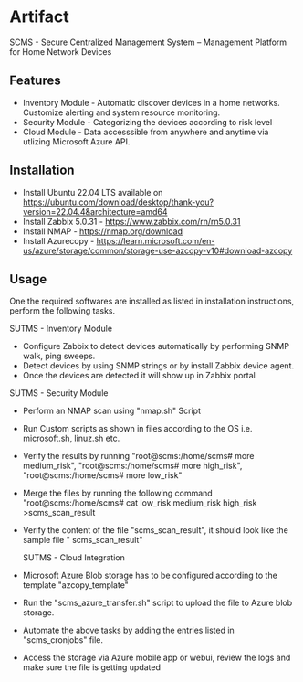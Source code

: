 # Artifact
SCMS - Secure Centralized Management System – Management Platform for Home Network Devices

## Features

- Inventory Module - Automatic discover devices in a home networks. Customize alerting and system resource monitoring. 
- Security Module - Categorizing the devices according to risk level
- Cloud Module -  Data accesssible from anywhere and anytime via utlizing Microsoft Azure API.

## Installation

- Install Ubuntu 22.04 LTS available on https://ubuntu.com/download/desktop/thank-you?version=22.04.4&architecture=amd64
- Install Zabbix 5.0.31 - https://www.zabbix.com/rn/rn5.0.31
- Install NMAP - https://nmap.org/download
- Install Azurecopy - https://learn.microsoft.com/en-us/azure/storage/common/storage-use-azcopy-v10#download-azcopy

## Usage
One the required softwares are installed as listed in installation instructions, perform the following tasks.

SUTMS - Inventory Module 
- Configure Zabbix to detect devices automatically by performing SNMP walk, ping sweeps. 
- Detect devices by using SNMP strings or by install Zabbix device agent.
- Once the devices are detected it will show up in Zabbix portal
  
SUTMS - Security Module
- Perform an NMAP scan using "nmap.sh" Script
- Run Custom scripts as shown in files according to the OS i.e. microsoft.sh, linuz.sh etc.
- Verify the results by running "root@scms:/home/scms# more medium_risk", "root@scms:/home/scms# more high_risk", "root@scms:/home/scms# more low_risk"
- Merge the files by running the following command "root@scms:/home/scms# cat low_risk medium_risk high_risk >scms_scan_result
- Verify the content of the file "scms_scan_result", it should look like the sample file " scms_scan_result"

  SUTMS - Cloud Integration 
- Microsoft Azure Blob storage has to be configured according to the template "azcopy_template"
- Run the "scms_azure_transfer.sh" script to upload the file to Azure blob storage.
- Automate the above tasks by adding the entries listed in "scms_cronjobs" file.
- Access the storage via Azure mobile app or webui, review the logs and make sure the file is getting updated

